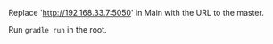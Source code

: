 Replace 'http://192.168.33.7:5050' in Main with the URL to the master.

Run `gradle run` in the root.
